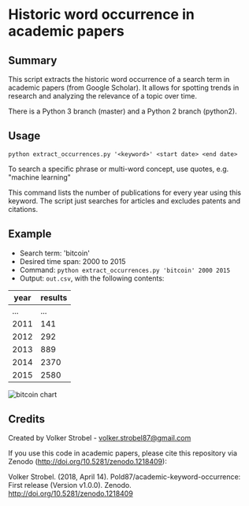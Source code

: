 # Historic word occurrence in academic papers

## Summary 

This script extracts the historic word occurrence of a search term in
academic papers (from Google Scholar). It allows for spotting trends
in research and analyzing the relevance of a topic over time.

There is a Python 3 branch (master) and a Python 2 branch (python2).

## Usage

`python extract_occurrences.py '<keyword>' <start date> <end date>` 

To search a specific phrase or multi-word concept, use quotes, e.g. "machine learning"

This command lists the number of publications for every year using
this keyword. The script just searches for articles and excludes
patents and citations.

## Example

- Search term: 'bitcoin'
- Desired time span: 2000 to 2015
- Command: `python extract_occurrences.py 'bitcoin' 2000 2015` 
- Output: `out.csv`, with the following contents:

| year | results |
|------|---------
| ...  |    ...  |	|
| 2011 |    141  |
| 2012 |    292  |
| 2013 |    889  |
| 2014 |    2370 |
| 2015 |    2580 |


![bitcoin chart](https://raw.githubusercontent.com/Pold87/academic-keyword-occurrence/master/bitcoin_chart.png "bitcoin chart")
 
## Credits
Created by Volker Strobel - volker.strobel87@gmail.com

If you use this code in academic papers, please cite this repository via Zenodo (http://doi.org/10.5281/zenodo.1218409):

Volker Strobel. (2018, April 14). Pold87/academic-keyword-occurrence: First release (Version v1.0.0). Zenodo. http://doi.org/10.5281/zenodo.1218409

